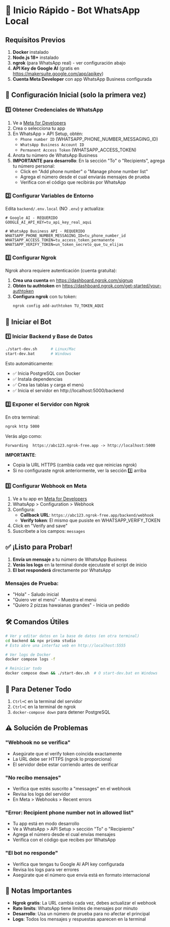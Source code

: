 # 🚀 Inicio Rápido - Bot WhatsApp Local

## Requisitos Previos
1. **Docker** instalado
2. **Node.js 18+** instalado
3. **ngrok** (para WhatsApp real) - ver configuración abajo
4. **API Key de Google AI** (gratis en https://makersuite.google.com/app/apikey)
5. **Cuenta Meta Developer** con app WhatsApp Business configurada

## 🔧 Configuración Inicial (solo la primera vez)

### 1️⃣ Obtener Credenciales de WhatsApp

1. Ve a [Meta for Developers](https://developers.facebook.com)
2. Crea o selecciona tu app
3. En WhatsApp > API Setup, obtén:
   - `Phone number ID` (WHATSAPP_PHONE_NUMBER_MESSAGING_ID)
   - `WhatsApp Business Account ID`
   - `Permanent Access Token` (WHATSAPP_ACCESS_TOKEN)
4. Anota tu número de WhatsApp Business
5. **IMPORTANTE para desarrollo**: En la sección "To" o "Recipients", agrega tu número personal:
   - Click en "Add phone number" o "Manage phone number list"
   - Agrega el número desde el cual enviarás mensajes de prueba
   - Verifica con el código que recibirás por WhatsApp

### 2️⃣ Configurar Variables de Entorno

Edita `backend/.env.local` (NO `.env`) y actualiza:

```env
# Google AI - REQUERIDO
GOOGLE_AI_API_KEY=tu_api_key_real_aqui

# WhatsApp Business API - REQUERIDO
WHATSAPP_PHONE_NUMBER_MESSAGING_ID=tu_phone_number_id
WHATSAPP_ACCESS_TOKEN=tu_access_token_permanente
WHATSAPP_VERIFY_TOKEN=un_token_secreto_que_tu_elijas
```

### 3️⃣ Configurar Ngrok

Ngrok ahora requiere autenticación (cuenta gratuita):

1. **Crea una cuenta** en https://dashboard.ngrok.com/signup
2. **Obtén tu authtoken** en https://dashboard.ngrok.com/get-started/your-authtoken
3. **Configura ngrok** con tu token:
   ```bash
   ngrok config add-authtoken TU_TOKEN_AQUI
   ```

## 🚀 Iniciar el Bot

### 1️⃣ Iniciar Backend y Base de Datos
```bash
./start-dev.sh      # Linux/Mac
start-dev.bat       # Windows
```

Esto automáticamente:
- ✅ Inicia PostgreSQL con Docker
- ✅ Instala dependencias
- ✅ Crea las tablas y carga el menú
- ✅ Inicia el servidor en http://localhost:5000/backend

### 2️⃣ Exponer el Servidor con Ngrok

En otra terminal:
```bash
ngrok http 5000
```

Verás algo como:
```
Forwarding  https://abc123.ngrok-free.app -> http://localhost:5000
```

**IMPORTANTE**: 
- Copia la URL HTTPS (cambia cada vez que reinicias ngrok)
- Si no configuraste ngrok anteriormente, ver la sección 3️⃣ arriba

### 3️⃣ Configurar Webhook en Meta

1. Ve a tu app en [Meta for Developers](https://developers.facebook.com)
2. WhatsApp > Configuration > Webhook
3. Configura:
   - **Callback URL**: `https://abc123.ngrok-free.app/backend/webhook`
   - **Verify token**: El mismo que pusiste en WHATSAPP_VERIFY_TOKEN
4. Click en "Verify and save"
5. Suscríbete a los campos: `messages`

## ✅ ¡Listo para Probar!

1. **Envía un mensaje** a tu número de WhatsApp Business
2. **Verás los logs** en la terminal donde ejecutaste el script de inicio
3. **El bot responderá** directamente por WhatsApp

### Mensajes de Prueba:
- "Hola" - Saludo inicial
- "Quiero ver el menú" - Muestra el menú
- "Quiero 2 pizzas hawaianas grandes" - Inicia un pedido

## 🛠️ Comandos Útiles

```bash
# Ver y editar datos en la base de datos (en otra terminal)
cd backend && npx prisma studio
# Esto abre una interfaz web en http://localhost:5555

# Ver logs de Docker
docker compose logs -f

# Reiniciar todo
docker compose down && ./start-dev.sh  # O start-dev.bat en Windows
```

## 🛑 Para Detener Todo

1. `Ctrl+C` en la terminal del servidor
2. `Ctrl+C` en la terminal de ngrok
3. `docker-compose down` para detener PostgreSQL

## ⚠️ Solución de Problemas

### "Webhook no se verifica"
- Asegúrate que el verify token coincida exactamente
- La URL debe ser HTTPS (ngrok lo proporciona)
- El servidor debe estar corriendo antes de verificar

### "No recibo mensajes"
- Verifica que estés suscrito a "messages" en el webhook
- Revisa los logs del servidor
- En Meta > Webhooks > Recent errors

### "Error: Recipient phone number not in allowed list"
- Tu app está en modo desarrollo
- Ve a WhatsApp > API Setup > sección "To" o "Recipients"
- Agrega el número desde el cual envías mensajes
- Verifica con el código que recibes por WhatsApp

### "El bot no responde"
- Verifica que tengas tu Google AI API key configurada
- Revisa los logs para ver errores
- Asegúrate que el número que envía está en formato internacional

## 📝 Notas Importantes

- **Ngrok gratis**: La URL cambia cada vez, debes actualizar el webhook
- **Rate limits**: WhatsApp tiene límites de mensajes por minuto
- **Desarrollo**: Usa un número de prueba para no afectar el principal
- **Logs**: Todos los mensajes y respuestas aparecen en la terminal